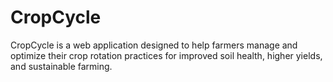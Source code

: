 # CropCycle
CropCycle is a web application designed to help farmers manage and optimize their crop rotation practices for improved soil health, higher yields, and sustainable farming.
